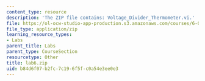 ```yaml
---
content_type: resource
description: 'The ZIP file contains: Voltage_Divider_Thermometer.vi.'
file: https://ol-ocw-studio-app-production.s3.amazonaws.com/courses/6-071j-introduction-to-electronics-signals-and-measurement-spring-2006/b84d6f07b2fc7c196f5fc0a54e3ee0e3_lab6.zip
file_type: application/zip
learning_resource_types:
- Labs
parent_title: Labs
parent_type: CourseSection
resourcetype: Other
title: lab6.zip
uid: b84d6f07-b2fc-7c19-6f5f-c0a54e3ee0e3
---
```

